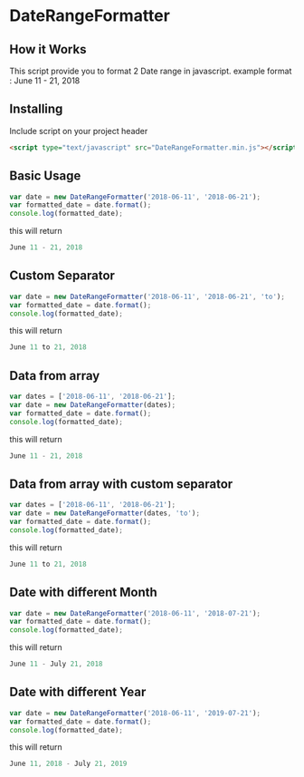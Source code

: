 # DateRangeFormatter
## How it Works
This script provide you to format 2 Date range in javascript. example format : June 11 - 21, 2018

## Installing
Include script on your project header
```html
<script type="text/javascript" src="DateRangeFormatter.min.js"></script>
```

## Basic Usage
```js
var date = new DateRangeFormatter('2018-06-11', '2018-06-21');
var formatted_date = date.format();
console.log(formatted_date);
```
this will return 
```js
June 11 - 21, 2018
```

## Custom Separator
```js
var date = new DateRangeFormatter('2018-06-11', '2018-06-21', 'to');
var formatted_date = date.format();
console.log(formatted_date);
```
this will return 
```js
June 11 to 21, 2018
```

## Data from array
```js
var dates = ['2018-06-11', '2018-06-21'];
var date = new DateRangeFormatter(dates);
var formatted_date = date.format();
console.log(formatted_date);
```
this will return 
```js
June 11 - 21, 2018
```

## Data from array with custom separator
```js
var dates = ['2018-06-11', '2018-06-21'];
var date = new DateRangeFormatter(dates, 'to');
var formatted_date = date.format();
console.log(formatted_date);
```
this will return 
```js
June 11 to 21, 2018
```


## Date with different Month
```js
var date = new DateRangeFormatter('2018-06-11', '2018-07-21');
var formatted_date = date.format();
console.log(formatted_date);
```
this will return 
```js
June 11 - July 21, 2018
```

## Date with different Year
```js
var date = new DateRangeFormatter('2018-06-11', '2019-07-21');
var formatted_date = date.format();
console.log(formatted_date);
```
this will return 
```js
June 11, 2018 - July 21, 2019
```